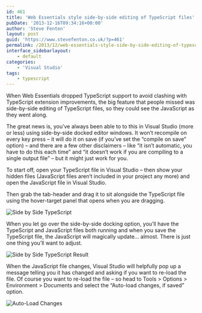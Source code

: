 ```yaml
---
id: 461
title: 'Web Essentials style side-by-side editing of TypeScript files'
pubDate: '2013-12-16T09:34:16+00:00'
author: 'Steve Fenton'
layout: post
guid: 'https://www.stevefenton.co.uk/?p=461'
permalink: /2013/12/web-essentials-style-side-by-side-editing-of-typescript-files/
interface_sidebarlayout:
    - default
categories:
    - 'Visual Studio'
tags:
    - typescript
---
```


When Web Essentials dropped TypeScript support to avoid clashing with TypeScript extension improvements, the big feature that people missed was side-by-side editing of TypeScript files, so they could see the JavaScript as they went along.

The great news is, you’ve always been able to to this in Visual Studio (more or less) using side-by-side docked editor windows. It won’t recompile on every key press – it will do it on save (if you’ve set the “compile on save” option) – and there are a few other disclaimers – like “it isn’t automatic, you have to do this each time” and “it doesn’t work if you are compiling to a single output file” – but it might just work for you.

To start off, open your TypeScript file in Visual Studio – then show your hidden files (JavaScript files aren’t included in your project any more) and open the JavaScript file in Visual Studio.

Then grab the tab-header and drag it to sit alongside the TypeScript file using the hover-target panel that opens when you are dragging.

![Side by Side TypeScript](https://www.stevefenton.co.uk/wp-content/uploads/2015/07/ts-side-by-side.png)

When you let go over the side-by-side docking option, you’ll have the TypeScript and JavaScript files both running and when you save the TypeScript file, the JavaScript will magically update… almost. There is just one thing you’ll want to adjust.

![Side by Side TypeScript Result](https://www.stevefenton.co.uk/wp-content/uploads/2015/07/ts-side-by-side-result.png)

When the JavaScript file changes, Visual Studio will helpfully pop up a message telling you it has changed and asking if you want to re-load the file. Of course you want to re-load the file – so head to Tools &gt; Options &gt; Environment &gt; Documents and select the “Auto-load changes, if saved” option.

![Auto-Load Changes](https://www.stevefenton.co.uk/wp-content/uploads/2015/07/ts-auto-load-changes.png)